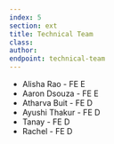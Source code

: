 ```yaml
---
index: 5
section: ext
title: Technical Team
class:
author:
endpoint: technical-team
---
```


- Alisha Rao - FE E
- Aaron Dsouza - FE E
- Atharva Buit - FE D
- Ayushi Thakur - FE D
- Tanay - FE D
- Rachel - FE D
